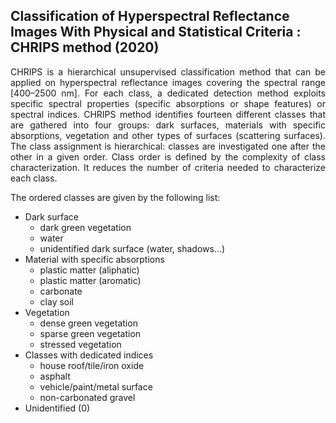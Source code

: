 ## Classification of Hyperspectral Reflectance Images With Physical and Statistical Criteria : CHRIPS method (2020)

<div align="justify"> 
CHRIPS is a hierarchical unsupervised classification method that can be applied on hyperspectral reflectance images covering the spectral range [400–2500 nm]. For each class, a dedicated detection method exploits specific spectral properties (specific absorptions or shape features) or spectral indices. CHRIPS method identifies fourteen different classes that are gathered into four groups: dark surfaces, materials with specific absorptions, vegetation and other types of surfaces (scattering surfaces). The class assignment is hierarchical: classes are investigated one after the other in a given order. Class order is defined by the complexity of class characterization. It reduces the number of criteria needed to characterize each class. 
</div> 


The ordered classes are given by the following list:
*  Dark surface
   * dark green vegetation
   * water
   * unidentified dark surface (water, shadows...)
*  Material with specific absorptions
   * plastic matter (aliphatic)
   * plastic matter (aromatic)
   * carbonate
   * clay soil
*  Vegetation
   * dense green vegetation
   * sparse green vegetation
   * stressed vegetation
*  Classes with dedicated indices
   * house roof/tile/iron oxide
   * asphalt
   * vehicle/paint/metal surface
   * non-carbonated gravel
*  Unidentified (0)


